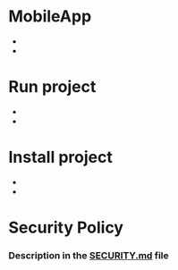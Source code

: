 # MobileApp
-
-

# Run project
-
-

# Install project
-
-

# Security Policy

### Description in the [SECURITY.md](https://github.com/Milamin-hub/MobileApp/blob/main/SECURITY.md) file

